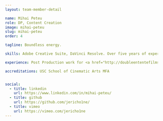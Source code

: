 ```yaml
---
layout: team-member-detail

name: Mihai Peteu
role: DP, Content Creation
image: mihai-peteu
slug: mihai-peteu
order: 4

tagline: Boundless energy.

skills: Adobe Creative Suite, DaVinci Resolve. Over five years of experience shooting and editing short films on the BlackMagic Pocket Cinema, Olympus EM5 Mark I, and EM-5 MK II cameras.

experience: Post Production work for <a href="http://doubleententefilms.com/">Double Entente Films</a>. 

accreditations: USC School of Cinematic Arts MFA


social:
  - title: linkedin
    url: https://www.linkedin.com/in/mihai-peteu/
  - title: github
    url: https://github.com/jericho1ne/
  - title: vimeo
    url: https://vimeo.com/jericho1ne
---
```

